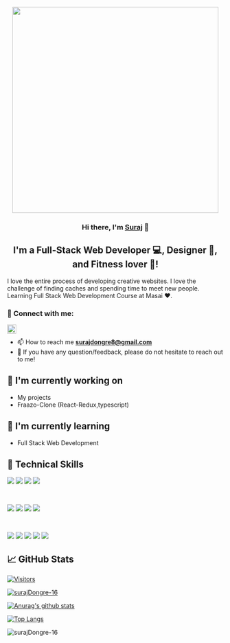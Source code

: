 
<p align="center">
  <a href="https://suraj-dev.netlify.app/" target="_blank" rel="noreferrer"><img src="https://developers.giphy.com/branch/master/static/api-512d36c09662682717108a38bbb5c57d.gif" width="480"/></a>
</p>

<h3 align="center">
Hi there, I'm <a href="https://suraj-dev.netlify.app/" target="_blank" rel="noreferrer">Suraj</a> 👋
</h3>

<h2 align="center">
I'm a Full-Stack Web Developer 💻, Designer 🎨, and Fitness lover 💪!
</h2> 

I love the entire process of developing creative websites. I love the challenge of finding caches and spending time to meet new people. Learning Full Stack Web Development Course at Masai ❤️.

### 🤝 Connect with me:

<a href="https://www.linkedin.com/in/suraj-dongre/"><img align="left" src="https://raw.githubusercontent.com/yushi1007/yushi1007/main/images/linkedin.svg" alt="Yu Shi | LinkedIn" width="21px"/></a>
</br>
- 📫 How to reach me **surajdongre8@gmail.com**
- 💬 If you have any question/feedback, please do not hesitate to reach out to me!

## 🔭 I'm currently working on

- My projects
- Fraazo-Clone (React-Redux,typescript)

## 🌱 I'm currently learning

- Full Stack Web Development


## 💼 Technical Skills

![](https://img.shields.io/badge/Code-React-informational?style=flat&logo=react&color=61DAFB)
![](https://img.shields.io/badge/Code-Redux-informational?style=flat&logo=Redux&color=764ABC)
![](https://img.shields.io/badge/Code-JavaScript-informational?style=flat&logo=JavaScript&color=F7DF1E)
![](https://img.shields.io/badge/Code-HTML5-informational?style=flat&logo=HTML5&color=E34F26)

</br>

![](https://img.shields.io/badge/Style-ChakraUI-informational?style=flat&logo=ChakraUi&color=00C7B7)
![](https://img.shields.io/badge/Style-Bootstrap-informational?style=flat&logo=Bootstrap&color=7952B3)
![](https://img.shields.io/badge/Style-MaterialUi-informational?style=flat&logo=MaterialUi&color=purple)
![](https://img.shields.io/badge/Style-CSS3-informational?style=flat&logo=CSS3&color=1572B6)


</br>

![](https://img.shields.io/badge/Tools-NPM-informational?style=flat&logo=NPM&color=CB3837)
![](https://img.shields.io/badge/Tools-Netlify-informational?style=flat&logo=netlify&color=00C7B7)
![](https://img.shields.io/badge/Tools-GitHub-informational?style=flat&logo=GitHub&color=181717)
![](https://img.shields.io/badge/Tools-Git-informational?style=flat&logo=Git&color=F05032)
![](https://img.shields.io/badge/Tools-Heroku-informational?style=flat&logo=Heroku&color=430098)

## 📈 GitHub Stats 
[![Visitors](https://visitor-badge.glitch.me/badge?page_id=surajDongre-16.surajDongre-16)](https://suraj-dongre.netlify.app/)

<p align="left"> <a href="https://github.com/ryo-ma/github-profile-trophy"><img src="https://github-profile-trophy.vercel.app/?username=surajDongre-16" alt="surajDongre-16" /></a> </p>

[![Anurag's github stats](https://github-readme-stats.vercel.app/api?username=surajDongre-16)](https://github.com/surajDongre-16)

[![Top Langs](https://github-readme-stats.vercel.app/api/top-langs/?username=surajDongre-16&layout=compact)](https://github.com/surajDongre-16)

<div align="center"><img align="left" src="https://github-readme-streak-stats.herokuapp.com/?user=surajDongre-16" alt="surajDongre-16" /></div>


